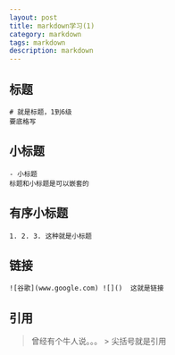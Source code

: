 ```yaml
---
layout: post
title: markdown学习(1)
category: markdown
tags: markdown
description: markdown
---
```



## 标题
    # 就是标题，1到6级
    要底格写

## 小标题
    - 小标题
    标题和小标题是可以嵌套的

## 有序小标题
    1. 2. 3. 这种就是小标题

## 链接
    ![谷歌](www.google.com) ![]()  这就是链接

## 引用
> 曾经有个牛人说。。。
    > 尖括号就是引用